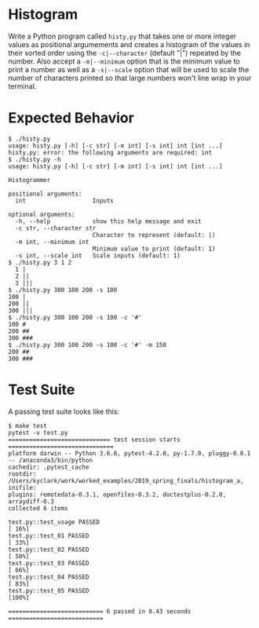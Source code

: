 # Histogram

Write a Python program called `histy.py` that takes one or more integer values as positional argumements and creates a histogram of the values in their sorted order using the `-c|--character` (default "|") repeated by the number. Also accept a `-m|--minimum` option that is the minimum value to print a number as well as a `-s|--scale` option that will be used to scale the number of characters printed so that large numbers won't line wrap in your terminal.

# Expected Behavior

````
$ ./histy.py
usage: histy.py [-h] [-c str] [-m int] [-s int] int [int ...]
histy.py: error: the following arguments are required: int
$ ./histy.py -h
usage: histy.py [-h] [-c str] [-m int] [-s int] int [int ...]

Histogrammer

positional arguments:
  int                   Inputs

optional arguments:
  -h, --help            show this help message and exit
  -c str, --character str
                        Character to represent (default: |)
  -m int, --minimum int
                        Minimum value to print (default: 1)
  -s int, --scale int   Scale inputs (default: 1)
$ ./histy.py 3 1 2
  1 |
  2 ||
  3 |||
$ ./histy.py 300 100 200 -s 100
100 |
200 ||
300 |||
$ ./histy.py 300 100 200 -s 100 -c '#'
100 #
200 ##
300 ###
$ ./histy.py 300 100 200 -s 100 -c '#' -m 150
200 ##
300 ###
````

# Test Suite

A passing test suite looks like this:

````
$ make test
pytest -v test.py
============================= test session starts ==============================
platform darwin -- Python 3.6.8, pytest-4.2.0, py-1.7.0, pluggy-0.8.1 -- /anaconda3/bin/python
cachedir: .pytest_cache
rootdir: /Users/kyclark/work/worked_examples/2019_spring_finals/histogram_a, inifile:
plugins: remotedata-0.3.1, openfiles-0.3.2, doctestplus-0.2.0, arraydiff-0.3
collected 6 items

test.py::test_usage PASSED                                               [ 16%]
test.py::test_01 PASSED                                                  [ 33%]
test.py::test_02 PASSED                                                  [ 50%]
test.py::test_03 PASSED                                                  [ 66%]
test.py::test_04 PASSED                                                  [ 83%]
test.py::test_05 PASSED                                                  [100%]

=========================== 6 passed in 0.43 seconds ===========================
````
